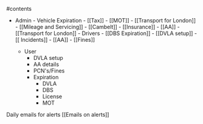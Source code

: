 #contents  

- Admin
		- Vehicle Expiration
			- [[Tax]]
			- [[MOT]]
			- [[Transport for London]]
			- [[Mileage and Servicing]]
			- [[Cambelt]]
			- [[Insurance]]
			- [[AA]]
			- [[Transport for London]]
		- Drivers
			- [[DBS Expiration]]
			- [[DVLA setup]]
			- [[ Incidents]]
			- [[AA]]
			- [[Fines]]

	- User
		- DVLA setup
		- AA details
		- PCN's/Fines
		- Expiration
			- DVLA
			- DBS 
			- License
			- MOT


Daily emails for alerts [[Emails on alerts]]